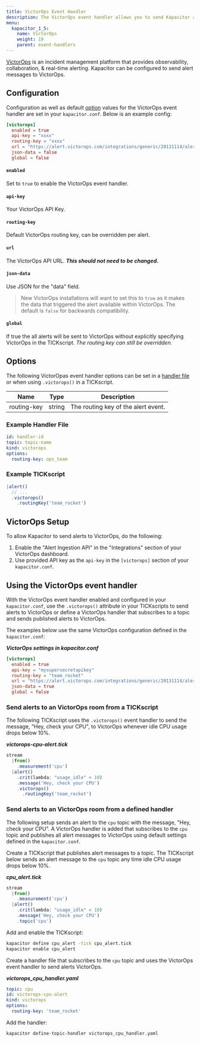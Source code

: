 ```yaml
---
title: VictorOps Event Handler
description: The VictorOps event handler allows you to send Kapacitor alerts to VictorOps. This doc includes configuration options and usage examples.
menu:
  kapacitor_1_5:
    name: VictorOps
    weight: 19
    parent: event-handlers
---
```


[VictorOps](https://victorops.com/) is an incident management platform that
provides observability, collaboration, & real-time alerting.
Kapacitor can be configured to send alert messages to VictorOps.

## Configuration
Configuration as well as default [option](#options) values for the VictorOps
event handler are set in your `kapacitor.conf`.
Below is an example config:

```toml
[victorops]
  enabled = true
  api-key = "xxxx"
  routing-key = "xxxx"
  url = "https://alert.victorops.com/integrations/generic/20131114/alert"
  json-data = false
  global = false
```

#### `enabled`
Set to `true` to enable the VictorOps event handler.

#### `api-key`
Your VictorOps API Key.

#### `routing-key`
Default VictorOps routing key, can be overridden per alert.

#### `url`
The VictorOps API URL. _**This should not need to be changed.**_

#### `json-data`
Use JSON for the "data" field.

> New VictorOps installations will want to set this to `true` as it makes
the data that triggered the alert available within VictorOps.
The default is `false` for backwards compatibility.

#### `global`
If true the all alerts will be sent to VictorOps without explicitly specifying
VictorOps in the TICKscript.
_The routing key can still be overridden._


## Options
The following VictorOpas event handler options can be set in a
[handler file](/kapacitor/v1.5/event_handlers/#handler-file) or when using
`.victorops()` in a TICKscript.

| Name        | Type   | Description                         |
| ----        | ----   | -----------                         |
| routing-key | string | The routing key of the alert event. |

### Example Handler File
```yaml
id: handler-id
topic: topic-name
kind: victorops
options:
  routing-key: ops_team
```

### Example TICKscript
```js
|alert()
  // ...
  .victorops()
    .routingKey('team_rocket')
```

## VictorOps Setup
To allow Kapacitor to send alerts to VictorOps, do the following:

1. Enable the "Alert Ingestion API" in the "Integrations" section of your
   VictorOps dashboard.
2. Use provided API key as the `api-key` in the `[victorops]` section of your
   `kapacitor.conf`.

## Using the VictorOps event handler
With the VictorOps event handler enabled and configured in your `kapacitor.conf`,
use the `.victorops()` attribute in your TICKscripts to send alerts to VictorOps
or define a VictorOps handler that subscribes to a topic and sends published
alerts to VictorOps.

The examples below use the same VictorOps configuration defined in the `kapacitor.conf`:

_**VictorOps settings in kapacitor.conf**_  
```toml
[victorops]
  enabled = true
  api-key = "mysupersecretapikey"
  routing-key = "team_rocket"
  url = "https://alert.victorops.com/integrations/generic/20131114/alert"
  json-data = true
  global = false
```

### Send alerts to an VictorOps room from a TICKscript

The following TICKscript uses the `.victorops()` event handler to send the
message, "Hey, check your CPU", to VictorOps whenever idle CPU usage drops
below 10%.

_**victorops-cpu-alert.tick**_  
```js
stream
  |from()
    .measurement('cpu')
  |alert()
    .crit(lambda: "usage_idle" < 10)
    .message('Hey, check your CPU')
    .victorops()
      .routingKey('team_rocket')
```

### Send alerts to an VictorOps room from a defined handler

The following setup sends an alert to the `cpu` topic with the message,
"Hey, check your CPU".
A VictorOps handler is added that subscribes to the `cpu` topic and publishes
all alert messages to VictorOps using default settings defined in the `kapacitor.conf`.

Create a TICKscript that publishes alert messages to a topic.
The TICKscript below sends an alert message to the `cpu` topic any time idle
CPU usage drops below 10%.

_**cpu\_alert.tick**_
```js
stream
  |from()
    .measurement('cpu')
  |alert()
    .crit(lambda: "usage_idle" < 10)
    .message('Hey, check your CPU')
    .topic('cpu')
```

Add and enable the TICKscript:

```bash
kapacitor define cpu_alert -tick cpu_alert.tick
kapacitor enable cpu_alert
```

Create a handler file that subscribes to the `cpu` topic and uses the VictorOps
event handler to send alerts VictorOps.

_**victorops\_cpu\_handler.yaml**_
```yaml
topic: cpu
id: victorops-cpu-alert
kind: victorops
options:
  routing-key: 'team_rocket'
```

Add the handler:

```bash
kapacitor define-topic-handler victorops_cpu_handler.yaml
```
